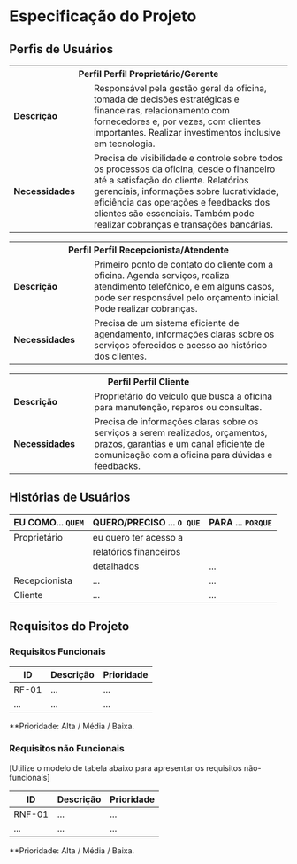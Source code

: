 # Especificação do Projeto

## Perfis de Usuários

<table>
<tbody>
<tr align=center>
<th colspan="2">Perfil Perfil Proprietário/Gerente </th>
</tr>
<tr>
<td width="150px"><b>Descrição</b></td>
<td width="600px">Responsável pela gestão geral da oficina, tomada de decisões estratégicas e financeiras, relacionamento com fornecedores e, por vezes, com clientes importantes. Realizar investimentos inclusive em tecnologia.</td>
</tr>
<tr>
<td><b>Necessidades</b></td>
<td>Precisa de visibilidade e controle sobre todos os processos da oficina, desde o financeiro até a satisfação do cliente. Relatórios gerenciais, informações sobre lucratividade, eficiência das operações e feedbacks dos clientes são essenciais. Também pode realizar cobranças e transações bancárias. </td>
</tr>
</tbody>
</table>

<table>
<tbody>
<tr align=center>
<th colspan="2">Perfil Perfil Recepcionista/Atendente </th>
</tr>
<tr>
<td width="150px"><b>Descrição</b></td>
<td width="600px">Primeiro ponto de contato do cliente com a oficina. Agenda serviços, realiza atendimento telefônico, e em alguns casos, pode ser responsável pelo orçamento inicial. Pode realizar cobranças.</td>
</tr>
<tr>
<td><b>Necessidades</b></td>
<td>Precisa de um sistema eficiente de agendamento, informações claras sobre os serviços oferecidos e acesso ao histórico dos clientes. </td>
</tr>
</tbody>
</table>
<table>
<tbody>
<tr align=center>
<th colspan="2">Perfil Perfil Cliente </th>
</tr>
<tr>
<td width="150px"><b>Descrição</b></td>
<td width="600px">Proprietário do veículo que busca a oficina para manutenção, reparos ou consultas. </td>
</tr>
<tr>
<td><b>Necessidades</b></td>
<td>Precisa de informações claras sobre os serviços a serem realizados, orçamentos, prazos, garantias e um canal eficiente de comunicação com a oficina para dúvidas e feedbacks.  </td>
</tr>
</tbody>
</table>

## Histórias de Usuários


|EU COMO... `QUEM`   | QUERO/PRECISO ... `O QUE` |PARA ... `PORQUE`                 |
|--------------------|---------------------------|----------------------------------|
| Proprietário       | eu quero ter acesso a     |
|                    | relatórios financeiros   |
|                    |  detalhados              | ...                              |
| Recepcionista      | ...                       | ...                              |
| Cliente            | ...                       | ...                              |
## Requisitos do Projeto


### Requisitos Funcionais


|ID    | Descrição                | Prioridade |
|-------|---------------------------------|----|
| RF-01 |  ...                    | ...   | 
|  ...  |  ...                    | ...   |

**Prioridade: Alta / Média / Baixa. 

### Requisitos não Funcionais

[Utilize o modelo de tabela abaixo para apresentar os requisitos não-funcionais]

|ID      | Descrição               |Prioridade |
|--------|-------------------------|----|
| RNF-01 |  ...                    | ...   | 
| ...    |  ...                    | ...   | 

**Prioridade: Alta / Média / Baixa. 

